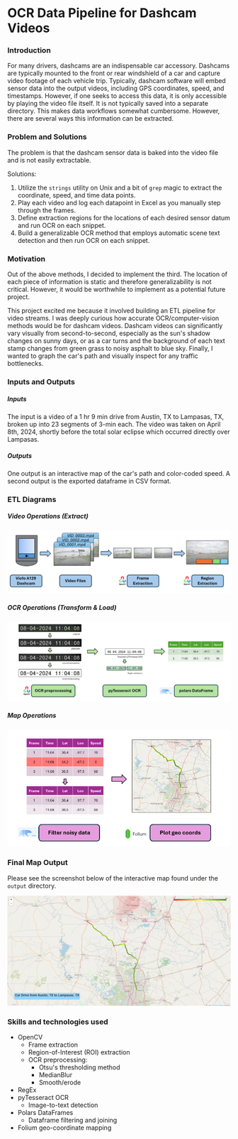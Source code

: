 # OCR Data Pipeline for Dashcam Videos

### Introduction

For many drivers, dashcams are an indispensable car accessory. Dashcams are typically mounted to the front or rear windshield of a car and capture video footage of each vehicle trip. Typically, dashcam software will embed sensor data into the output videos, including GPS coordinates, speed, and timestamps. However, if one seeks to access this data, it is only accessible by playing the video file itself. It is not typically saved into a separate directory. This makes data workflows somewhat cumbersome. However, there are several ways this information can be extracted.

### Problem and Solutions

The problem is that the dashcam sensor data is baked into the video file and is not easily extractable.

Solutions:

1. Utilize the `strings` utility on Unix and a bit of `grep` magic to extract the coordinate, speed, and time data points.
2. Play each video and log each datapoint in Excel as you manually step through the frames.
3. Define extraction regions for the locations of each desired sensor datum and run OCR on each snippet.
4. Build a generalizable OCR method that employs automatic scene text detection and then run OCR on each snippet.

### Motivation

Out of the above methods, I decided to implement the third. The location of each piece of information is static and therefore generalizability is not critical. However, it would be worthwhile to implement as a potential future project.

This project excited me because it involved building an ETL pipeline for video streams. I was deeply curious how accurate OCR/computer-vision methods would be for dashcam videos. Dashcam videos can significantly vary visually from second-to-second, especially as the sun's shadow changes on sunny days, or as a car turns and the background of each text stamp changes from green grass to noisy asphalt to blue sky. Finally, I wanted to graph the car's path and visually inspect for any traffic bottlenecks.

### Inputs and Outputs

##### Inputs

The input is a video of a 1 hr 9 min drive from Austin, TX to Lampasas, TX, broken up into 23 segments of 3-min each. The video was taken on April 8th, 2024, shortly before the total solar eclipse which occurred directly over Lampasas.  

##### Outputs

One output is an interactive map of the car's path and color-coded speed. A second output is the exported dataframe in CSV format.

### ETL Diagrams

##### Video Operations (Extract)

![Diagram showing regional extraction per each video frame](./md_images/video_operations.png)

##### OCR Operations (Transform & Load)

![Diagram showing OCR text detection process for each frame region](./md_images/ocr_operations.png)

##### Map Operations

![Diagram showing DataFrame to map pipeline](./md_images/map_operations.png)

### Final Map Output

Please see the screenshot below of the interactive map found under the `output` directory.

![Screenshot of the interactive Folium map](./md_images/map_screenshot.png)

### Skills and technologies used

* OpenCV
  * Frame extraction
  * Region-of-Interest (ROI) extraction
  * OCR preprocessing:
    * Otsu's thresholding method
    * MedianBlur
    * Smooth/erode
* RegEx
* pyTesseract OCR
  * Image-to-text detection
* Polars DataFrames
  * Dataframe filtering and joining
* Folium geo-coordinate mapping